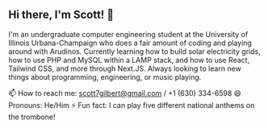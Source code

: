 ## Hi there, I'm Scott! 👋

I'm an undergraduate computer engineering student at the University of Illinois Urbana-Champaign who does a fair amount of coding and playing around with Arudinos. Currently learning how to build solar electricity grids, how to use PHP and MySQL within a LAMP stack, and how to use React, Tailwind CSS, and more through Next.JS. Always looking to learn new things about programming, engineering, or music playing.

📫 How to reach me: scott7gilbert@gmail.com / +1 (630) 334-6598
😄 Pronouns: He/Him
⚡ Fun fact: I can play five different national anthems on the trombone!

<!--
**ScottJGilbert/ScottJGilbert** is a ✨ _special_ ✨ repository because its `README.md` (this file) appears on your GitHub profile.

Here are some ideas to get you started:

- 🔭 I’m currently working on ...
- 🌱 I’m currently learning ...
- 👯 I’m looking to collaborate on ...
- 🤔 I’m looking for help with ...
- 💬 Ask me about ...
- 📫 How to reach me: ...
- 😄 Pronouns: ...
- ⚡ Fun fact: ...
-->
